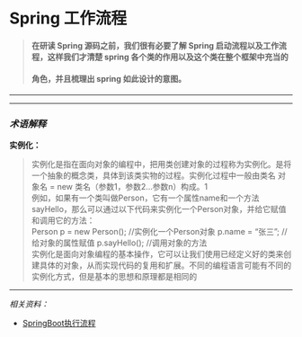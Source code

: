 # Spring 工作流程

> #### 在研读 Spring 源码之前，我们很有必要了解 Spring 启动流程以及工作流程，这样我们才清楚 spring 各个类的作用以及这个类在整个框架中充当的
> #### 角色，并且梳理出 spring 如此设计的意图。
---


---
### *术语解释*  
**实例化：**
> 实例化是指在面向对象的编程中，把用类创建对象的过程称为实例化。是将一个抽象的概念类，具体到该类实物的过程。实例化过程中一般由类名 对象名 = new 类名（参数1，参数2…参数n）构成。1  
> 例如，如果有一个类叫做Person，它有一个属性name和一个方法sayHello，那么可以通过以下代码来实例化一个Person对象，并给它赋值和调用它的方法：  
> Person p = new Person(); //实例化一个Person对象 p.name = “张三”; //给对象的属性赋值 p.sayHello(); //调用对象的方法  
> 实例化是面向对象编程的基本操作，它可以让我们使用已经定义好的类来创建具体的对象，从而实现代码的复用和扩展。不同的编程语言可能有不同的实例化方式，但是基本的思想和原理都是相同的

---
*相关资料：*
- [SpringBoot执行流程](https://www.cnblogs.com/theRhyme/p/11057233.html)
